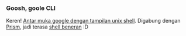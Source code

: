### Goosh, goole CLI

Keren! [Antar muka google dengan tampilan unix shell](http://goosh.org/). Digabung dengan [Prism](http://wiki.mozilla.org/Prism), jadi terasa [shell beneran](http://kriwil.com/images/10.png) :D

<!-- {"time": "2008-06-02 08:22:38", "title": "Goosh, goole CLI"} -->
